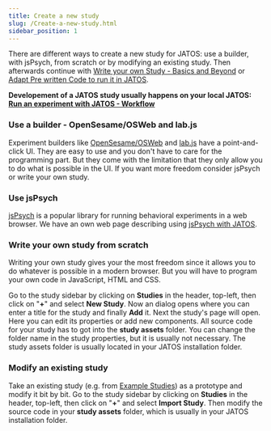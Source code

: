 ```yaml
---
title: Create a new study
slug: /Create-a-new-study.html
sidebar_position: 1
---
```


There are different ways to create a new study for JATOS: use a builder, with jsPsych, from scratch or by modifying an existing study. Then afterwards continue with [Write your own Study - Basics and Beyond](Write-your-own-Study-Basics-and-Beyond.html) or [Adapt Pre written Code to run it in JATOS](Adapt-pre-written-code-to-run-it-in-JATOS.html).

**Developement of a JATOS study usually happens on your local JATOS: [Run an experiment with JATOS - Workflow](Run-an-experiment-with-JATOS-Workflow.html)**


### Use a builder - OpenSesame/OSWeb and lab.js

Experiment builders like [OpenSesame/OSWeb](OSWeb-and-JATOS.html) and [lab.js](labjs-and-JATOS.html) have a point-and-click UI. They are easy to use and you don't have to care for the programming part. But they come with the limitation that they only allow you to do what is possible in the UI. If you want more freedom consider jsPsych or write your own study.


### Use jsPsych

[jsPsych](http://www.jspsych.org/) is a popular library for running behavioral experiments in a web browser. We have an own web page describing using [jsPsych with JATOS](jsPsych-and-JATOS.html).


### Write your own study from scratch

Writing your own study gives your the most freedom since it allows you to do whatever is possible in a modern browser. But you will have to program your own code in JavaScript, HTML and CSS.

Go to the study sidebar by clicking on **Studies** in the header, top-left, then click on "**+**" and select **New Study**. Now an dialog opens where you can enter a title for the study and finally **Add** it. Next the study's page will open. Here you can edit its properties or add new components. All source code for your study has to got into the **study assets** folder. You can change the folder name in the study properties, but it is usually not necessary. The study assets folder is usually located in your JATOS installation folder.


### Modify an existing study

Take an existing study (e.g. from [Example Studies](/Example-Studies)) as a prototype and modify it bit by bit. Go to the study sidebar by clicking on **Studies** in the header, top-left, then click on "**+**" and select **Import Study**. Then modify the source code in your **study assets** folder, which is usually in your JATOS installation folder.


